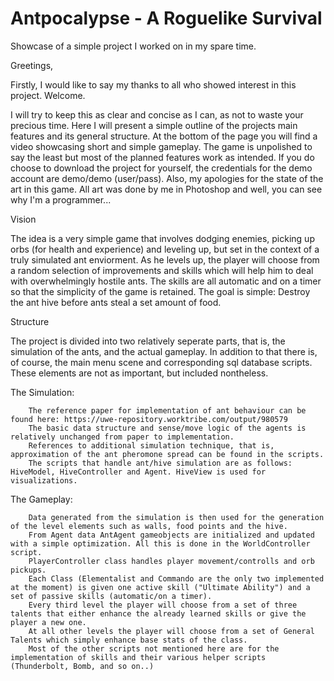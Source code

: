 # Antpocalypse - A Roguelike Survival
Showcase of a simple project I worked on in my spare time.

Greetings,

Firstly, I would like to say my thanks to all who showed interest in this project. Welcome.

I will try to keep this as clear and concise as I can, as not to waste your precious time. Here I will present a simple outline of the projects main features and its general structure. At the bottom of the page you will find a video showcasing short and simple gameplay. The game is unpolished to say the least but most of the planned features work as intended.
If you do choose to download the project for yourself, the credentials for the demo account are demo/demo (user/pass). Also, my apologies for the state of the art in this game. All art was done by me in Photoshop and well, you can see why I'm a programmer...

Vision

  The idea is a very simple game that involves dodging enemies, picking up orbs (for health and experience) and leveling up, but set in the context of a truly simulated ant enviorment. As he levels up, the player will choose from a random selection of improvements and skills which will help him to deal with overwhelmingly hostile ants. The skills are all automatic and on a timer so that the simplicity of the game is retained.
  The goal is simple: Destroy the ant hive before ants steal a set amount of food.
 
Structure

  The project is divided into two relatively seperate parts, that is, the simulation of the ants, and the actual gameplay. In addition to that there is, of course, the main menu scene and corresponding sql database scripts. These elements are not as important, but included nontheless.
  
   The Simulation:
   
        The reference paper for implementation of ant behaviour can be found here: https://uwe-repository.worktribe.com/output/980579 
        The basic data structure and sense/move logic of the agents is relatively unchanged from paper to implementation.
        References to additional simulation technique, that is, approximation of the ant pheromone spread can be found in the scripts.
        The scripts that handle ant/hive simulation are as follows: HiveModel, HiveController and Agent. HiveView is used for visualizations.
        
   The Gameplay:
   
        Data generated from the simulation is then used for the generation of the level elements such as walls, food points and the hive. 
        From Agent data AntAgent gameobjects are initialized and updated with a simple optimization. All this is done in the WorldController script.
        PlayerController class handles player movement/controlls and orb pickups.
        Each Class (Elementalist and Commando are the only two implemented at the moment) is given one active skill ("Ultimate Ability") and a set of passive skills (automatic/on a timer).
        Every third level the player will choose from a set of three talents that either enhance the already learned skills or give the player a new one. 
        At all other levels the player will choose from a set of General Talents which simply enhance base stats of the class.
        Most of the other scripts not mentioned here are for the implementation of skills and their various helper scripts (Thunderbolt, Bomb, and so on..)
    
  



